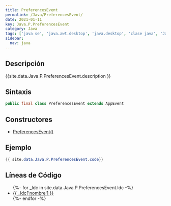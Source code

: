 ```yaml
---
title: PreferencesEvent
permalink: /Java/PreferencesEvent/
date: 2021-01-11
key: Java.P.PreferencesEvent
category: Java
tags: ['java se', 'java.awt.desktop', 'java.desktop', 'clase java', 'Java 9']
sidebar: 
  nav: java
---
```


## Descripción
{{site.data.Java.P.PreferencesEvent.description }}

## Sintaxis
~~~java
public final class PreferencesEvent extends AppEvent
~~~

## Constructores
* [PreferencesEvent()](/Java/PreferencesEvent/PreferencesEvent/)

## Ejemplo
~~~java
{{ site.data.Java.P.PreferencesEvent.code}}
~~~

## Líneas de Código
<ul>
{%- for _ldc in site.data.Java.P.PreferencesEvent.ldc -%}
   <li>
       <a href="{{_ldc['url'] }}">{{ _ldc['nombre'] }}</a>
   </li>
{%- endfor -%}
</ul>
